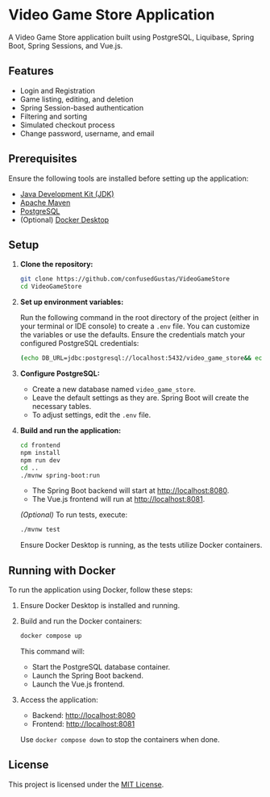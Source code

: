 # Video Game Store Application

A Video Game Store application built using PostgreSQL, Liquibase, Spring Boot, Spring Sessions, and Vue.js.

## Features

- Login and Registration
- Game listing, editing, and deletion
- Spring Session-based authentication
- Filtering and sorting
- Simulated checkout process
- Change password, username, and email

## Prerequisites

Ensure the following tools are installed before setting up the application:

- [Java Development Kit (JDK)](https://www.oracle.com/java/technologies/downloads/)
- [Apache Maven](https://maven.apache.org/download.cgi)
- [PostgreSQL](https://www.postgresql.org/download/)
- (Optional) [Docker Desktop](https://www.docker.com/products/docker-desktop/)

## Setup

1. **Clone the repository:**

    ```bash
    git clone https://github.com/confusedGustas/VideoGameStore
    cd VideoGameStore
    ```

2. **Set up environment variables:**

   Run the following command in the root directory of the project (either in your terminal or IDE console) to create a `.env` file. You can customize the variables or use the defaults. Ensure the credentials match your configured PostgreSQL credentials:

    ```bash
    (echo DB_URL=jdbc:postgresql://localhost:5432/video_game_store&& echo DOCKER_DB_URL=jdbc:postgresql://database:5432/video_game_store&& echo.&& echo DB_NAME=video_game_store&& echo DB_USER=postgres&& echo DB_PASSWORD=admin&& echo.&& echo SPRING_USER=admin&& echo SPRING_PASSWORD=admin) > .env
    ```

3. **Configure PostgreSQL:**

    - Create a new database named `video_game_store`.
    - Leave the default settings as they are. Spring Boot will create the necessary tables.
    - To adjust settings, edit the `.env` file.

4. **Build and run the application:**

    ```bash
    cd frontend
    npm install
    npm run dev
    cd ..
    ./mvnw spring-boot:run
    ```

    - The Spring Boot backend will start at [http://localhost:8080](http://localhost:8080).
    - The Vue.js frontend will run at [http://localhost:8081](http://localhost:8081).

   *(Optional)* To run tests, execute:

    ```bash
    ./mvnw test
    ```

   Ensure Docker Desktop is running, as the tests utilize Docker containers.

## Running with Docker

To run the application using Docker, follow these steps:

1. Ensure Docker Desktop is installed and running.
2. Build and run the Docker containers:

    ```bash
    docker compose up
    ```

   This command will:
    - Start the PostgreSQL database container.
    - Launch the Spring Boot backend.
    - Launch the Vue.js frontend.

3. Access the application:
    - Backend: [http://localhost:8080](http://localhost:8080)
    - Frontend: [http://localhost:8081](http://localhost:8081)

   Use `docker compose down` to stop the containers when done.

## License

This project is licensed under the [MIT License](./LICENSE).
